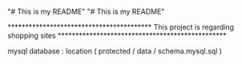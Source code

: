 "# This is my README" 
"# This is my README" 

***************************************** This project is regarding shopping sites ************************************************

						
mysql database : location ( protected / data / schema.mysql.sql ) 
				
